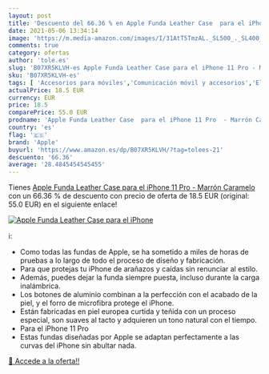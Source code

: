 ```yaml
---
layout: post
title: 'Descuento del 66.36 % en Apple Funda Leather Case  para el iPhone'
date: 2021-05-06 13:34:14
image: 'https://m.media-amazon.com/images/I/31AtT5TmzAL._SL500_._SL400_.jpg'
comments: true
category: ofertas
author: 'tole.es'
slug: 'B07XR5KLVH-es Apple Funda Leather Case para el iPhone 11 Pro - Marrón...'
sku: 'B07XR5KLVH-es'
tags: [ 'Accesorios para móviles','Comunicación móvil y accesorios','Electrónica','Fundas y carcasas para teléfonos móviles','apple','iphone', ]
actualPrice: 18.5 EUR
currency: EUR
price: 18.5
comparePrice: 55.0 EUR
prodname: 'Apple Funda Leather Case  para el iPhone 11 Pro  - Marrón Caramelo'
country: 'es'
flag: '🇪🇸'
brand: 'Apple'
buyurl: 'https://www.amazon.es/dp/B07XR5KLVH/?tag=tolees-21'
descuento: '66.36'
average: '28.4845454545455'
---
```


Tienes [Apple Funda Leather Case  para el iPhone 11 Pro  - Marrón Caramelo](https://www.amazon.es/dp/B07XR5KLVH/?tag=tolees-21) con un 66.36 % de descuento con precio de oferta de 18.5 EUR (original: 55.0 EUR) en el siguiente enlace!

[![Apple Funda Leather Case  para el iPhone](https://m.media-amazon.com/images/I/31AtT5TmzAL._SL500_._SL400_.jpg)](https://www.amazon.es/dp/B07XR5KLVH/?tag=tolees-21)

ℹ️:

- Como todas las fundas de Apple, se ha sometido a miles de horas de pruebas a lo largo de todo el proceso de diseño y fabricación.
- Para que protejas tu iPhone de arañazos y caídas sin renunciar al estilo.
- Además, puedes dejar la funda siempre puesta, incluso durante la carga inalámbrica.
- Los botones de aluminio combinan a la perfección con el acabado de la piel, y el forro de microfibra protege el iPhone.
- Están fabricadas en piel europea curtida y teñida con un proceso especial, son suaves al tacto y adquieren un tono natural con el tiempo.
- Para el iPhone 11 Pro
- Estas fundas diseñadas por Apple se adaptan perfectamente a las curvas del iPhone sin abultar nada.

[🛒 Accede a la oferta!!](https://www.amazon.es/dp/B07XR5KLVH/?tag=tolees-21)
